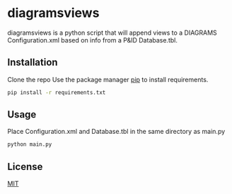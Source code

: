 # diagramsviews

diagramsviews is a python script that will append views to a DIAGRAMS Configuration.xml based on info from a P&ID Database.tbl.

## Installation

Clone the repo
Use the package manager [pip](https://pip.pypa.io/en/stable/) to install requirements.

```bash
pip install -r requirements.txt
```

## Usage

Place Configuration.xml and Database.tbl in the same directory as main.py

```cmd
python main.py
```
## License
[MIT](https://choosealicense.com/licenses/mit/)